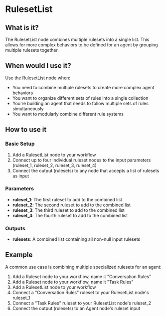 # RulesetList

## What is it?

The RulesetList node combines multiple rulesets into a single list. This allows for more complex behaviors to be defined for an agent by grouping multiple rulesets together.

## When would I use it?

Use the RulesetList node when:

- You need to combine multiple rulesets to create more complex agent behaviors
- You want to organize different sets of rules into a single collection
- You're building an agent that needs to follow multiple sets of rules simultaneously
- You want to modularly combine different rule systems

## How to use it

### Basic Setup

1. Add a RulesetList node to your workflow
1. Connect up to four individual ruleset nodes to the input parameters (ruleset_1, ruleset_2, ruleset_3, ruleset_4)
1. Connect the output (rulesets) to any node that accepts a list of rulesets as input

### Parameters

- **ruleset_1**: The first ruleset to add to the combined list
- **ruleset_2**: The second ruleset to add to the combined list
- **ruleset_3**: The third ruleset to add to the combined list
- **ruleset_4**: The fourth ruleset to add to the combined list

### Outputs

- **rulesets**: A combined list containing all non-null input rulesets

## Example

A common use case is combining multiple specialized rulesets for an agent:

1. Add a Ruleset node to your workflow, name it "Conversation Rules"
1. Add a Ruleset node to your workflow, name it "Task Rules"
1. Add a RulesetList node to your workflow
1. Connect a "Conversation Rules" ruleset to your RulesetList node's ruleset_1
1. Connect a "Task Rules" ruleset to your RulesetList node's ruleset_2
1. Connect the output (rulesets) to an Agent node's ruleset input
